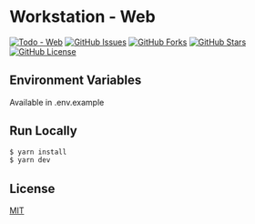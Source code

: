 # Workstation - Web

[![Todo - Web](https://circleci.com/gh/aboverio/workstation-web.svg?style=svg)](https://github.com/aboverio/workstation-web)
[![GitHub Issues](https://img.shields.io/github/issues/aboverio/workstation-web?style=flat)](https://github.com/aboverio/workstation-web/issues)
[![GitHub Forks](https://img.shields.io/github/forks/aboverio/workstation-web?style=flat)](https://github.com/aboverio/workstation-web/network)
[![GitHub Stars](https://img.shields.io/github/stars/aboverio/workstation-web?style=flat)](https://github.com/aboverio/workstation-web/stargazers)
[![GitHub License](https://img.shields.io/github/license/aboverio/workstation-web?style=flat)](https://github.com/aboverio/workstation-web/blob/master/LICENSE)

## Environment Variables

Available in .env.example

## Run Locally

```bash
$ yarn install
$ yarn dev
```

## License

[MIT](LICENSE)
